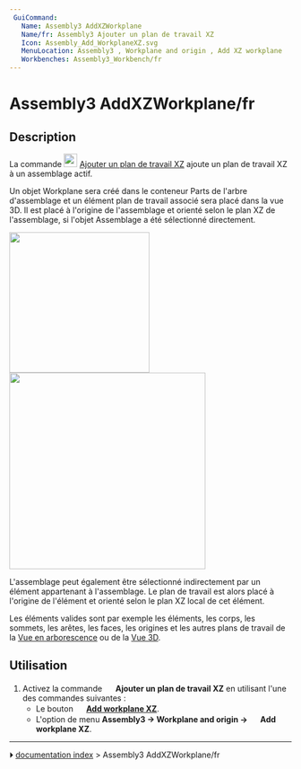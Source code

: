 ```yaml
---
 GuiCommand:
   Name: Assembly3 AddXZWorkplane
   Name/fr: Assembly3 Ajouter un plan de travail XZ
   Icon: Assembly_Add_WorkplaneXZ.svg‎‎
   MenuLocation: Assembly3 , Workplane and origin , Add XZ workplane
   Workbenches: Assembly3_Workbench/fr
---
```


# Assembly3 AddXZWorkplane/fr

## Description

La commande <img alt="" src=images/Assembly_Add_WorkplaneXZ.svg  style="width:24px;"> [Ajouter un plan de travail XZ](Assembly3_AddXZWorkplane/fr.md) ajoute un plan de travail XZ à un assemblage actif.

Un objet Workplane sera créé dans le conteneur Parts de l\'arbre d\'assemblage et un élément plan de travail associé sera placé dans la vue 3D. Il est placé à l\'origine de l\'assemblage et orienté selon le plan XZ de l\'assemblage, si l\'objet Assemblage a été sélectionné directement.

<img alt="" src=images/Assembly_Add_Workplane-01.png  style="width:250px;"> <img alt="" src=images/Assembly_AddXZWorkplane-03.png  style="width:350px;">

L\'assemblage peut également être sélectionné indirectement par un élément appartenant à l\'assemblage. Le plan de travail est alors placé à l\'origine de l\'élément et orienté selon le plan XZ local de cet élément.

Les éléments valides sont par exemple les éléments, les corps, les sommets, les arêtes, les faces, les origines et les autres plans de travail de la [Vue en arborescence](Tree_view/fr.md) ou de la [Vue 3D](3D_view/fr.md).

## Utilisation

1.  Activez la commande <img alt="" src=images/Assembly_Add_WorkplaneXZ.svg  style="width:16px;"> **Ajouter un plan de travail XZ** en utilisant l\'une des commandes suivantes :
    -   Le bouton **<img src="images/Assembly_Add_WorkplaneXZ.svg_" width=16px> [Add workplane XZ](Assembly3_AddXZWorkplane/fr.md)**.
    -   L\'option de menu **Assembly3 → Workplane and origin → <img src="images/Assembly_Add_WorkplaneXZ.svg_" width=16px> Add workplane XZ**.



---
⏵ [documentation index](../README.md) > Assembly3 AddXZWorkplane/fr
